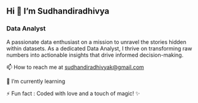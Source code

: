  ## Hi 👋 I’m Sudhandiradhivya
 
 ### Data Analyst
 
A passionate data enthusiast on a mission to unravel the stories hidden within datasets. As a dedicated Data Analyst, I thrive on transforming raw numbers into actionable insights that drive informed decision-making.


📫 How to reach me at sudhandiradhivyak@gmail.com

🌱 I’m currently learning

⚡ Fun fact : Coded with love and a touch of magic! ✨


